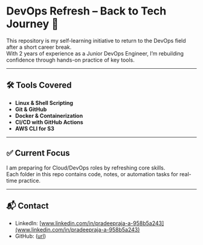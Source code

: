 # DevOps Refresh – Back to Tech Journey 🚀

This repository is my self-learning initiative to return to the DevOps field after a short career break.  
With 2 years of experience as a Junior DevOps Engineer, I’m rebuilding confidence through hands-on practice of key tools.

---

## 🛠 Tools Covered

- **Linux & Shell Scripting**
- **Git & GitHub**
- **Docker & Containerization**
- **CI/CD with GitHub Actions**
- **AWS CLI for S3**

---

## ✅ Current Focus

I am preparing for Cloud/DevOps roles by refreshing core skills.  
Each folder in this repo contains code, notes, or automation tasks for real-time practice.

---

## 📬 Contact

- LinkedIn: [www.linkedin.com/in/pradeepraja-a-958b5a243](www.linkedin.com/in/pradeepraja-a-958b5a243)
- GitHub: ([url](https://github.com/apr08799/devops-restart))
  
